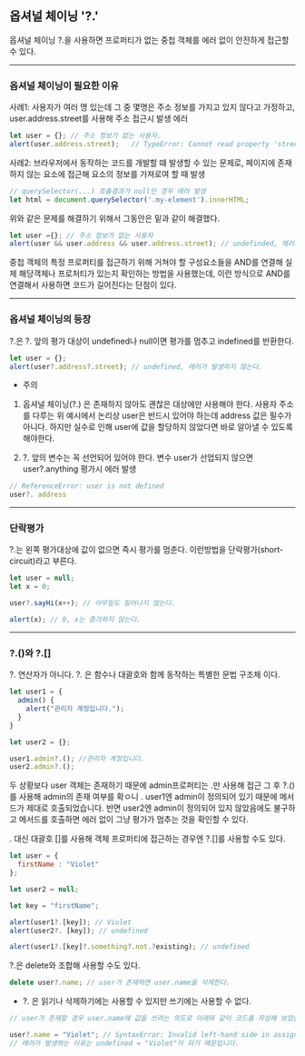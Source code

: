 ## 옵셔널 체이닝 '?.'

옵셔널 체이닝 ?.을 사용하면 프로퍼티가 없는 중첩 객체를 에러 없이 안전하게 접근할 수 있다. 

<hr/>

### 옵셔널 체이닝이 필요한 이유 

사례1:
사용자가 여러 명 있는데 그 중 몇명은 주소 정보를 가지고 있지 않다고 가정하고, user.address.street를 사용해 주소 접근시 발생 에러

```jsx
let user = {}; // 주소 정보가 없는 사용자.
alert(user.address.street);   // TypeError: Cannot read property 'street' of undefined

```

사례2:
브라우저에서 동작하는 코드를 개발할 떄 발생할 수 있는 문제로, 페이지에 존재하지 않는 요소에 접근해 요소의 정보를 가져로여 할 때 발생

```jsx
// querySelector(...) 호출결과가 null인 경우 에러 발생
let html = document.querySelector('.my-element').innerHTML;
```

위와 같은 문제를 해결하기 위해서 그동안은 밑과 같이 해결했다. 
``` jsx
let user ={}; // 주소 정보가 없는 사용자 
alert(user && user.address && user.address.street); // undefinded, 에러가 발생하지 않는다. 
```

중첩 객체의 특정 프로퍼티를 접근하기 위해 거쳐야 할 구성요소들을 AND를 연결해 실제 해당객체나 프로처티가 있는지 확인하는 방법을 사용했는데, 
이런 방식으로 AND를 연결해서 사용하면 코드가 길어진다는 단점이 있다. 

<hr/>

### 옵셔널 체이닝의 등장
?.은 ?. 앞의 평가 대상이 undefined나 null이면 평가를 멈추고 indefined를 반환한다. 

``` jsx
let user = {};
alert(user?.address?.street); // undefined, 에러가 발생하지 않는다. 
```

* 주의 
1. 옵셔널 체이닝(?.) 은 존재하지 않아도 괜찮은 대상에만 사용해야 한다. 
사용자 주소를 다루는 위 예시에서 논리상 user은 반드시 있어야 하는데 address 값은 필수가 아니다. 
하지만 실수로 인해 user에 값을 할당하지 않았다면 바로 알아낼 수 있도록 해야한다. 

2. ?. 앞의 변수는 꼭 선언되어 있어야 한다. 
변수 user가 선업되지 않으면 user?.anything 평가시 에러 발생
``` jsx
// ReferenceError: user is not defined
user?. address
```

<hr/>

### 단락평가 
?.는 왼쪽 평가대상에 값이 없으면 즉시 평가를 멈춘다. 
이런방법을 단락평가(short-circuit)라고 부른다. 

``` jsx
let user = null;
let x = 0;

user?.sayHi(x++); // 아무일도 일어나지 않는다. 

alert(x); // 0, x는 증가하지 않는다. 
```

<hr/>

### ?.()와 ?.[]
?. 연산자가 아니다. 
?. 은 함수나 대괄호와 함께 동작하는 특별한 문법 구조체 이다. 

``` jsx
let user1 = {
  admin() {
    alert("관리자 계정입니다.");
  }
}

let user2 = {}; 

user1.admin?.(); //관리자 계정입니다. 
user2.admin?.();

```

두 상황보다 user 객체는 존재하기 때문에 admin프로퍼티는 .만 사용해 접근
그 후 ?.()를 사용해 admin의 존재 여부를 확ㅇ니 
. user1엔 admin이 정의되어 있기 때문에 메서드가 제대로 호출되었습니다. 반면 user2엔 admin이 정의되어 있지 않았음에도 불구하고 
메서드를 호출하면 에러 없이 그냥 평가가 멈추는 것을 확인할 수 있다. 

. 대신 대괄호 []를 사용해 객체 프로퍼티에 접근하는 경우엔 ?.[]를 사용할 수도 있다. 

``` jsx
let user = {
  firstName : "Violet"
};

let user2 = null;

let key = "firstName";

alert(user1?.[key]); // Violet
alert(user2?. [key]); // undefined

alert(user1?.[key]?.something?.not.?existing); // undefined

```

?.은 delete와 조합해 사용할 수도 있다. 
``` jsx
delete user?.name; // user가 존재하면 user.name을 삭제한다. 
```

* ?. 은 읽기나 삭제하기에는 사용할 수 있지만 쓰기에는 사용할 수 없다. 
```jsx
// user가 존재할 경우 user.name에 값을 쓰려는 의도로 아래와 같이 코드를 작성해 보았습니다.

user?.name = "Violet"; // SyntaxError: Invalid left-hand side in assignment
// 에러가 발생하는 이유는 undefined = "Violet"이 되기 때문입니다.
```

